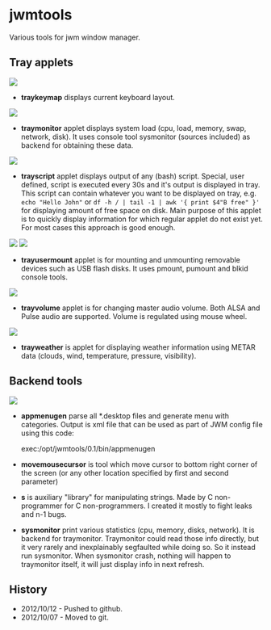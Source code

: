 jwmtools
========

Various tools for jwm window manager.

Tray applets
------------

![](https://github.com/kostelnik/jwmtools/raw/master/doc/traykeymap.png)
- **traykeymap** displays current keyboard layout.

![](https://github.com/kostelnik/jwmtools/raw/master/doc/traymonitor.png)
- **traymonitor** applet displays system load (cpu, load, memory, swap, network, 
disk). It uses console tool sysmonitor (sources included) as backend for 
obtaining these data.
                         
![](https://github.com/kostelnik/jwmtools/raw/master/doc/trayscript.png)
- **trayscript** applet displays output of any (bash) script. Special, user defined,
script is executed every 30s and it's output is displayed in tray. This
script can contain whatever you want to be displayed on tray, e.g. 
`echo "Hello John"` or `df -h / | tail -1 | awk '{ print $4"B free" }'` for
displaying amount of free space on disk. Main purpose of this applet is to
quickly display information for which regular applet do not exist yet. For most
cases this approach is good enough.

![](https://github.com/kostelnik/jwmtools/raw/master/doc/trayusermount.png) ![](https://github.com/kostelnik/jwmtools/raw/master/doc/trayusermount2.png)
- **trayusermount** applet is for mounting and unmounting removable devices such as USB flash
disks. It uses pmount, pumount and blkid console tools.

![](https://github.com/kostelnik/jwmtools/raw/master/doc/trayvolume.png)
- **trayvolume** applet is for changing master audio volume. Both ALSA and Pulse audio are
supported. Volume is regulated using mouse wheel.

![](https://github.com/kostelnik/jwmtools/raw/master/doc/trayweather1.png)
- **trayweather** is applet for displaying weather information using METAR data (clouds, wind, 
temperature, pressure, visibility).

Backend tools
-------------

![](https://github.com/kostelnik/jwmtools/raw/master/doc/appmenugen.png)
- **appmenugen** parse all *.desktop files and generate menu with categories. Output is xml
file that can be used as part of JWM config file using this code:

    <!-- application menu -->
    <RootMenu height="24" onroot="6">
        <Include>exec:/opt/jwmtools/0.1/bin/appmenugen</Include>
    </RootMenu>

- **movemousecursor** is tool which move cursor to bottom right corner of the screen (or any other
location specified by first and second parameter)

- **s** is auxiliary "library" for manipulating strings. Made by C non-programmer for C 
non-programmers. I created it mostly to fight leaks and n-1 bugs.

- **sysmonitor** print various statistics (cpu, memory, disks, network). It is backend for
traymonitor. Traymonitor could read those info directly, but it very rarely
and inexplainably segfaulted while doing so. So it instead run sysmonitor. 
When sysmonitor crash, nothing will happen to traymonitor itself, it will 
just display info in next refresh.

History
-------

- 2012/10/12 - Pushed to github.
- 2012/10/07 - Moved to git.
